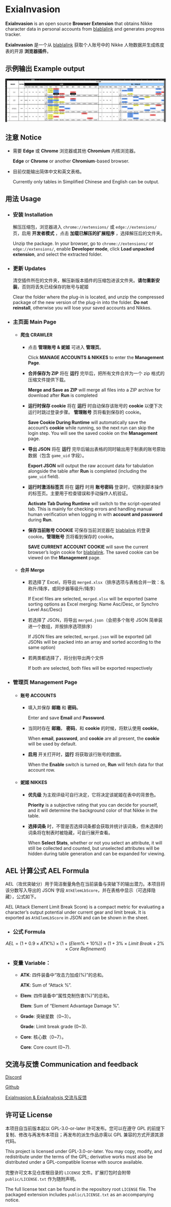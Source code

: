 # ExiaInvasion

**ExiaInvasion** is an open source **Browser Extension** that obtains Nikke character data in personal accounts from [blablalink](https://www.blablalink.com/) and generates progress tracker.

**ExiaInvasion** 是一个从 [blablalink](https://www.blablalink.com/) 获取个人账号中的 Nikke 人物数据并生成练度表的开源 **浏览器插件**。

## 示例输出 Example output

![示例输出](/示例输出.png)

## 注意 Notice

- 需要 **Edge** 或 **Chrome** 浏览器或其他 **Chromium** 内核浏览器。

  **Edge** or **Chrome** or another **Chromium**-based browser.

- 目前仅能输出简体中文和英文表格。

  Currently only tables in Simplified Chinese and English can be output.

## 用法 Usage

- ### 安装 Installation

  解压压缩包，浏览器进入 `chrome://extensions/` 或 `edge://extensions/` 页，启用 **开发者模式** ，点击 **加载已解压的扩展程序** ，选择解压后的文件夹。

  Unzip the package. In your browser, go to `chrome://extensions/` or `edge://extensions/`, enable **Developer mode**, click **Load unpacked extension**, and select the extracted folder.

- ### 更新 Updates

  清空插件所在的文件夹，解压新版本插件的压缩包进该文件夹。**请勿重新安装**，否则将丢失已经保存的账号与妮姬

  Clear the folder where the plug-in is located, and unzip the compressed package of the new version of the plug-in into the folder. **Do not reinstall**, otherwise you will lose your saved accounts and Nikkes.

- ### 主页面 Main Page

  - #### 爬虫 CRAWLER

    - 点击 **管理账号 & 妮姬** 可进入 **管理页**。

      Click **MANAGE ACCOUNTS & NIKKES** to enter the **Management Page**.

    - **合并保存为 ZIP** 将在 **运行** 完毕后，把所有文件合并为一个 zip 格式的压缩文件提供下载。

      **Merge and Save as ZIP** will merge all files into a ZIP archive for download after **Run** is completed

    - **运行时保存 cookie** 将在 **运行** 时自动保存该账号的 **cookie** 以便下次运行时跳过登录步骤。 **管理账号** 页将看到保存的 cookie。

      **Save Cookie During Runtime** will automatically save the account’s **cookie** while running, so the next run can skip the login step. You will see the saved cookie on the **Management** page.

    - **导出 JSON** 将在 **运行** 完毕后输出表格的同时输出用于制表的账号原始数据（包含 `game_uid` 字段）。

      **Export JSON** will output the raw account data for tabulation alongside the table after **Run** is completed (including the `game_uid` field).

    - **运行时激活标签页** 将在 **运行** 时用 **账号密码** 登录时，切换到脚本操作的标签页。主要用于检查错误和手动操作人机验证。

      **Activate Tab During Runtime** will switch to the script-operated tab. This is mainly for checking errors and handling manual human verification when logging in with **account and password** during **Run**.

    - **保存当前账号 COOKIE** 可保存当前浏览器在 [blablalink](https://www.blablalink.com/) 的登录 cookie。**管理账号** 页将看到保存的 cookie。

      **SAVE CURRENT ACCOUNT COOKIE** will save the current browser’s login cookie for [blablalink](https://www.blablalink.com/). The saved cookie can be viewed on the **Management** page.

  - #### 合并 Merge

    - 若选择了 Excel，将导出 `merged.xlsx`（排序选项与表格合并一致：名称升/降序，或同步器等级升/降序）

      If Excel files are selected, `merged.xlsx` will be exported (same sorting options as Excel merging: Name Asc/Desc, or Synchro Level Asc/Desc)

    - 若选择了 JSON，将导出 `merged.json`（会把多个账号 JSON 简单装进一个数组，并按排序选项排序）

      If JSON files are selected, `merged.json` will be exported (all JSONs will be packed into an array and sorted according to the same option)

    - 若两类都选择了，将分别导出两个文件

      If both are selected, both files will be exported respectively

- ### 管理页 Management Page

  - #### 账号 ACCOUNTS

    - 填入并保存 **邮箱** 和 **密码**。

      Enter and save **Email** and **Password**.

    - 当同时存在 **邮箱**， **密码**，和 **cookie** 的时候，将默认使用 **cookie**。

      When **email**, **password**, and **cookie** are all present, the **cookie** will be used by default.

    - **启用** 开关打开时，**运行** 将获取该行账号的数据。

      When the **Enable** switch is turned on, **Run** will fetch data for that account row.

  - #### 妮姬 NIKKES

    - **优先级** 为主观评级可自行决定，它将决定该妮姬在表中的背景色。

      **Priority** is a subjective rating that you can decide for yourself, and it will determine the background color of that Nikke in the table.

    - **选择词条** 时，不管是否选择词条都会获取并统计该词条，但未选择的词条将在制表时被隐藏，可自行展开查看。

      When **Select Stats**, whether or not you select an attribute, it will still be collected and counted, but unselected attributes will be hidden during table generation and can be expanded for viewing.

## AEL 计算公式 AEL Formula

AEL（攻优突破分）用于简洁衡量角色在当前装备与突破下的输出潜力。本项目将该分数写入导出的 JSON 字段 `AtkElemLbScore`，并在表格中显示（可选择隐藏），公式如下。

AEL (Attack Element Limit Break Score) is a compact metric for evaluating a character’s output potential under current gear and limit break. It is exported as `AtkElemLbScore` in JSON and can be shown in the sheet.

- ### 公式 Formula

$$
AEL = \bigl(1 + 0.9\times ATK \mathrm{\%} \bigr) \times \bigl(1 + (Elem \mathrm{\%} + 10 \mathrm{\%})\bigr) \times \bigl(1 + 3 \mathrm{\%} \times Limit\ Break + 2 \mathrm{\%} \times Core\ Refinement \bigr)
$$

- ### 变量 Variable：

  - **ATK**: 四件装备中“攻击力加成(%)”的总和。

    **ATK**: Sum of “Attack %”.

  - **Elem**: 四件装备中“属性克制伤害(%)”的总和。

    **Elem**: Sum of “Element Advantage Damage %”.

  - **Grade**: 突破星数（0~3）。

    **Grade**: Limit break grade (0~3).

  - **Core**: 核心数（0~7）。

    **Core**: Core count (0~7).

## 交流与反馈 Communication and feedback

[Discord](https://discord.gg/rN7CrqmY)

[Github](https://github.com/IsolateOB/ExiaInvasion)

[ExiaInvasion & ExiaAnalysis 交流与反馈](https://qm.qq.com/q/CDQMjjV1Li)

## 许可证 License

本项目自当前版本起以 GPL-3.0-or-later 许可发布。您可以在遵守 GPL 的前提下复制、修改与再发布本项目；再发布的派生作品亦需以 GPL 兼容的方式开源其源代码。

This project is licensed under GPL-3.0-or-later. You may copy, modify, and redistribute under the terms of the GPL; derivative works must also be distributed under a GPL-compatible license with source available.

完整许可文本见仓库根目录的 `LICENSE` 文件。扩展打包时会附带 `public/LICENSE.txt` 作为随附声明。

The full license text can be found in the repository root `LICENSE` file. The packaged extension includes `public/LICENSE.txt` as an accompanying notice.
